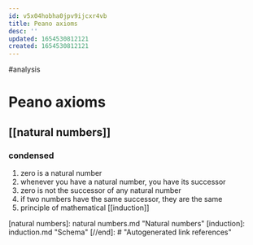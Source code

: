 ```yaml
---
id: v5x04hobha0jpv9ijcxr4vb
title: Peano axioms
desc: ''
updated: 1654530812121
created: 1654530812121
---
```

#analysis 

# Peano axioms 

## [[natural numbers]]
### condensed
1. zero is a natural number
2. whenever you have a natural number, you have its successor
3. zero is not the successor of any natural number
4. if two numbers have the same successor, they are the same
5. principle of mathematical [[induction]]

[//begin]: # "Autogenerated link references for markdown compatibility"
[natural numbers]: natural numbers.md "Natural numbers"
[induction]: induction.md "Schema"
[//end]: # "Autogenerated link references"

